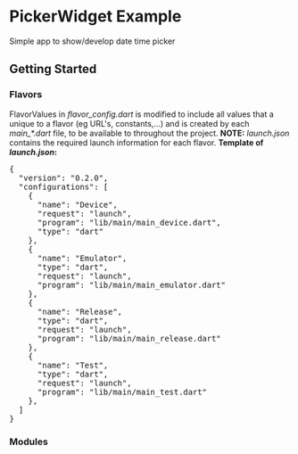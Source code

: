 # PickerWidget Example

Simple app to show/develop date time picker

## Getting Started

### Flavors

FlavorValues in <i>flavor_config.dart</i> is modified to include all values that a unique to a flavor (eg URL's, constants,...) and is created by each <i>main_*.dart</i> file, to be available to throughout the project.
<b>NOTE:</b> <i>launch.json</i> contains the required launch information for each flavor.
<b>Template of <i>launch.json</i>:</b>
<pre>
{
  "version": "0.2.0",
  "configurations": [
    {
      "name": "Device",
      "request": "launch",
      "program": "lib/main/main_device.dart",
      "type": "dart"
    },
    {
      "name": "Emulator",
      "type": "dart",
      "request": "launch",
      "program": "lib/main/main_emulator.dart"
    },
    {
      "name": "Release",
      "type": "dart",
      "request": "launch",
      "program": "lib/main/main_release.dart"
    },
    {
      "name": "Test",
      "type": "dart",
      "request": "launch",
      "program": "lib/main/main_test.dart"
    },
  ]
}
</pre>

### Modules
